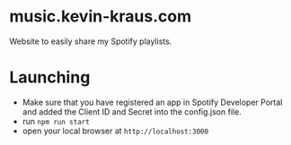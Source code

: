# music.kevin-kraus.com
Website to easily share my Spotify playlists.

# Launching

- Make sure that you have registered an app in Spotify Developer Portal and added the Client ID and Secret into the config.json file.
- run `npm run start`
- open your local browser at `http://localhost:3000`

